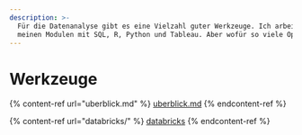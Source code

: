 ```yaml
---
description: >-
  Für die Datenanalyse gibt es eine Vielzahl guter Werkzeuge. Ich arbeite in
  meinen Modulen mit SQL, R, Python und Tableau. Aber wofür so viele Optionen?
---
```


# Werkzeuge

{% content-ref url="uberblick.md" %}
[uberblick.md](uberblick.md)
{% endcontent-ref %}

{% content-ref url="databricks/" %}
[databricks](databricks/)
{% endcontent-ref %}

